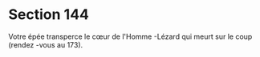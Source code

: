 # Section 144

Votre épée transperce le cœur de l'Homme -Lézard qui meurt sur le
coup (rendez -vous au  173).